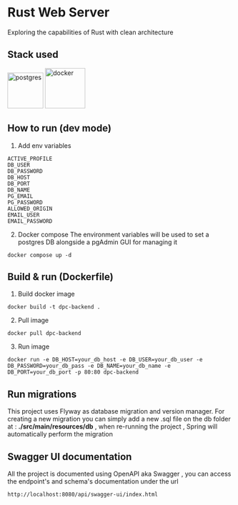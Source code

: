 # Rust Web Server

Exploring the capabilities of Rust with clean architecture

## Stack used
<img alt="postgres" src="https://cdn.jsdelivr.net/gh/devicons/devicon@latest/icons/postgresql/postgresql-original.svg" height=80 /> <img 
alt="docker" src="https://cdn.jsdelivr.net/gh/devicons/devicon@latest/icons/docker/docker-original-wordmark.svg"  height=90 />

## How to run (dev mode)
1. Add env variables
```
ACTIVE_PROFILE
DB_USER
DB_PASSWORD
DB_HOST
DB_PORT
DB_NAME
PG_EMAIL
PG_PASSWORD
ALLOWED_ORIGIN
EMAIL_USER
EMAIL_PASSWORD
```
2. Docker compose
   The environment variables will be used to set a postgres DB alongside a pgAdmin GUI for managing it
```
docker compose up -d
```

## Build & run (Dockerfile)

1. Build docker image
```
docker build -t dpc-backend .
```

2. Pull image

```
docker pull dpc-backend
```
3. Run image

```
docker run -e DB_HOST=your_db_host -e DB_USER=your_db_user -e DB_PASSWORD=your_db_pass -e DB_NAME=your_db_name -e DB_PORT=your_db_port -p 80:80 dpc-backend
```

## Run migrations

This project uses Flyway as database migration and version manager. For creating a new migration you can simply add a new .sql file on the db folder at : **./src/main/resources/db** , when re-running the project , Spring will automatically perform the migration

## Swagger UI documentation
All the project is documented using OpenAPI aka Swagger , you can access the endpoint's and schema's documentation under the url
```
http://localhost:8080/api/swagger-ui/index.html
```